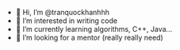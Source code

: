 - 👋 Hi, I’m @tranquockhanhhh
- 👀 I’m interested in writing code
- 🌱 I’m currently learning algorithms, C++, Java...
- 💞️ I’m looking for a mentor (really really need)

<!---
tranquockhanhhh/tranquockhanhhh is a ✨ special ✨ repository because its `README.md` (this file) appears on your GitHub profile.
You can click the Preview link to take a look at your changes.
--->
